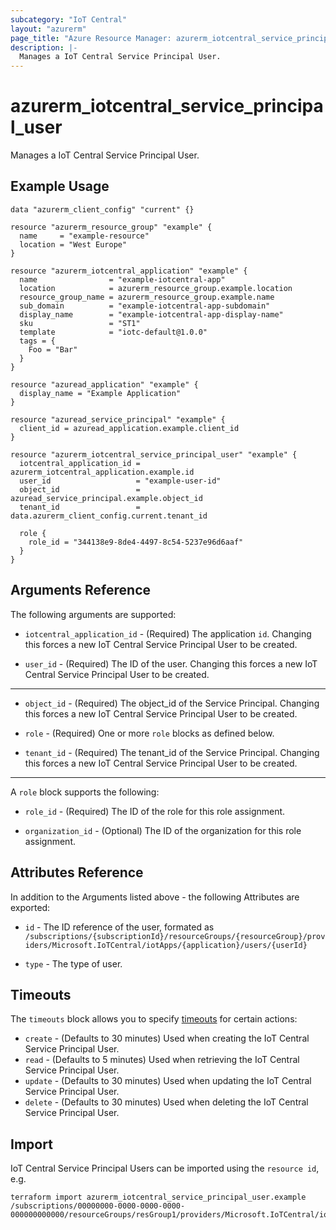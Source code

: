 ```yaml
---
subcategory: "IoT Central"
layout: "azurerm"
page_title: "Azure Resource Manager: azurerm_iotcentral_service_principal_user"
description: |-
  Manages a IoT Central Service Principal User.
---
```


# azurerm_iotcentral_service_principal_user

Manages a IoT Central Service Principal User.

## Example Usage

```hcl
data "azurerm_client_config" "current" {}

resource "azurerm_resource_group" "example" {
  name     = "example-resource"
  location = "West Europe"
}

resource "azurerm_iotcentral_application" "example" {
  name                = "example-iotcentral-app"
  location            = azurerm_resource_group.example.location
  resource_group_name = azurerm_resource_group.example.name
  sub_domain          = "example-iotcentral-app-subdomain"
  display_name        = "example-iotcentral-app-display-name"
  sku                 = "ST1"
  template            = "iotc-default@1.0.0"
  tags = {
    Foo = "Bar"
  }
}

resource "azuread_application" "example" {
  display_name = "Example Application"
}

resource "azuread_service_principal" "example" {
  client_id = azuread_application.example.client_id
}

resource "azurerm_iotcentral_service_principal_user" "example" {
  iotcentral_application_id = azurerm_iotcentral_application.example.id
  user_id                   = "example-user-id"
  object_id                 = azuread_service_principal.example.object_id
  tenant_id                 = data.azurerm_client_config.current.tenant_id

  role {
    role_id = "344138e9-8de4-4497-8c54-5237e96d6aaf"
  }
}
```

## Arguments Reference

The following arguments are supported:

* `iotcentral_application_id` - (Required) The application `id`. Changing this forces a new IoT Central Service Principal User to be created.

* `user_id` - (Required) The ID of the user. Changing this forces a new IoT Central Service Principal User to be created.

---

* `object_id` - (Required) The object_id of the Service Principal. Changing this forces a new IoT Central Service Principal User to be created.

* `role` - (Required) One or more `role` blocks as defined below.

* `tenant_id` - (Required) The tenant_id of the Service Principal. Changing this forces a new IoT Central Service Principal User to be created.

---

A `role` block supports the following:

* `role_id` - (Required) The ID of the role for this role assignment.

* `organization_id` - (Optional) The ID of the organization for this role assignment.

## Attributes Reference

In addition to the Arguments listed above - the following Attributes are exported: 

* `id` - The ID reference of the user, formated as `/subscriptions/{subscriptionId}/resourceGroups/{resourceGroup}/providers/Microsoft.IoTCentral/iotApps/{application}/users/{userId}`

* `type` - The type of user.

## Timeouts

The `timeouts` block allows you to specify [timeouts](https://www.terraform.io/language/resources/syntax#operation-timeouts) for certain actions:

* `create` - (Defaults to 30 minutes) Used when creating the IoT Central Service Principal User.
* `read` - (Defaults to 5 minutes) Used when retrieving the IoT Central Service Principal User.
* `update` - (Defaults to 30 minutes) Used when updating the IoT Central Service Principal User.
* `delete` - (Defaults to 30 minutes) Used when deleting the IoT Central Service Principal User.

## Import

IoT Central Service Principal Users can be imported using the `resource id`, e.g.

```shell
terraform import azurerm_iotcentral_service_principal_user.example /subscriptions/00000000-0000-0000-0000-000000000000/resourceGroups/resGroup1/providers/Microsoft.IoTCentral/iotApps/application1/users/user1
```